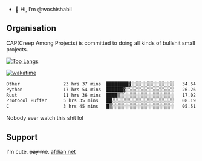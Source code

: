 - 👋 Hi, I’m @woshishabii

## Organisation

CAP(Creep Among Projects) is committed to doing all kinds of bullshit small projects.

[![Top Langs](https://github-readme-stats.vercel.app/api/top-langs/?username=woshishabii&layout=compact)](https://github.com/anuraghazra/github-readme-stats)

[![wakatime](https://wakatime.com/badge/user/34d02784-acc1-4a16-82d7-33fdb53c4ed6.svg)](https://wakatime.com/@34d02784-acc1-4a16-82d7-33fdb53c4ed6)


<!--START_SECTION:waka-->

```txt
Other                23 hrs 37 mins  ████████▓░░░░░░░░░░░░░░░░   34.64 %
Python               17 hrs 54 mins  ██████▓░░░░░░░░░░░░░░░░░░   26.26 %
Rust                 11 hrs 36 mins  ████▒░░░░░░░░░░░░░░░░░░░░   17.02 %
Protocol Buffer      5 hrs 35 mins   ██░░░░░░░░░░░░░░░░░░░░░░░   08.19 %
C                    3 hrs 45 mins   █▒░░░░░░░░░░░░░░░░░░░░░░░   05.51 %
```

<!--END_SECTION:waka-->

Nobody ever watch this shit lol

## Support
I'm cute, ~~pay me~~.
[afdian.net](https://afdian.com/a/woshishabi)

<!---
woshishabii/woshishabii is a ✨ special ✨ repository because its `README.md` (this file) appears on your GitHub profile.
You can click the Preview link to take a look at your changes.
--->
